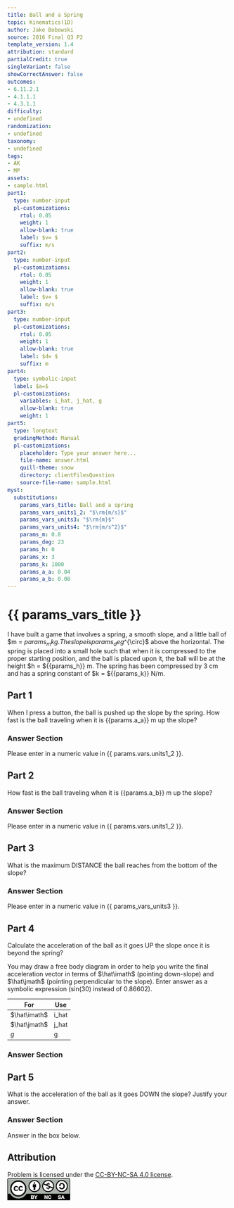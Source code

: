```yaml
---
title: Ball and a Spring
topic: Kinematics(1D)
author: Jake Bobowski
source: 2016 Final Q3 P2
template_version: 1.4
attribution: standard
partialCredit: true
singleVariant: false
showCorrectAnswer: false
outcomes:
- 6.11.2.1
- 4.1.1.1
- 4.3.1.1
difficulty:
- undefined
randomization:
- undefined
taxonomy:
- undefined
tags:
- AK
- MP
assets:
- sample.html
part1:
  type: number-input
  pl-customizations:
    rtol: 0.05
    weight: 1
    allow-blank: true
    label: $v= $
    suffix: m/s
part2:
  type: number-input
  pl-customizations:
    rtol: 0.05
    weight: 1
    allow-blank: true
    label: $v= $
    suffix: m/s
part3:
  type: number-input
  pl-customizations:
    rtol: 0.05
    weight: 1
    allow-blank: true
    label: $d= $
    suffix: m
part4:
  type: symbolic-input
  label: $a=$
  pl-customizations:
    variables: i_hat, j_hat, g
    allow-blank: true
    weight: 1
part5:
  type: longtext
  gradingMethod: Manual
  pl-customizations:
    placeholder: Type your answer here...
    file-name: answer.html
    quill-theme: snow
    directory: clientFilesQuestion
    source-file-name: sample.html
myst:
  substitutions:
    params_vars_title: Ball and a spring
    params_vars_units1_2: "$\rm{m/s}$"
    params_vars_units3: "$\rm{m}$"
    params_vars_units4: "$\rm{m/s^2}$"
    params_m: 0.8
    params_deg: 23
    params_h: 0
    params_x: 3
    params_k: 1000
    params_a_a: 0.04
    params_a_b: 0.08
---
```

# {{ params_vars_title }}
I have built a game that involves a spring, a smooth slope, and a little ball of $m = ${{params_m}} kg.
The slope is {{params_deg}}$^{\circ}$ above the horizontal.
The spring is placed into a small hole such that when it is compressed to the proper starting position, and the ball is placed upon it, the ball will be at the height $h = ${{params_h}} m. The spring has been compressed by 3 cm and has a spring constant of $k = ${{params_k}} N/m.

## Part 1

When I press a button, the ball is pushed up the slope by the spring.
How fast is the ball traveling when it is {{params.a_a}} m up the slope?

### Answer Section

Please enter in a numeric value in {{ params.vars.units1_2 }}.

## Part 2

How fast is the ball traveling when it is {{params.a_b}} m up the slope?

### Answer Section

Please enter in a numeric value in {{ params.vars.units1_2 }}.

## Part 3

What is the maximum DISTANCE the ball reaches from the bottom of the slope?

### Answer Section

Please enter in a numeric value in {{ params_vars_units3 }}.

## Part 4

Calculate the acceleration of the ball as it goes UP the slope once it is beyond the spring?

You may draw a free body diagram in order to help you write the final acceleration vector in terms of $\hat\imath$ (pointing down-slope) and $\hat\jmath$ (pointing perpendicular to the slope). Enter answer as a symbolic expression (sin(30) instead of 0.86602).

| For  | Use   |
|----------|-------|
| $\hat\imath$  | i_hat |
| $\hat\jmath$  | j_hat  |
| $g$  | g  |

### Answer Section

## Part 5

What is the acceleration of the ball as it goes DOWN the slope? Justify your answer.

### Answer Section

Answer in the box below.

## Attribution

Problem is licensed under the [CC-BY-NC-SA 4.0 license](https://creativecommons.org/licenses/by-nc-sa/4.0/).<br> ![The Creative Commons 4.0 license requiring attribution-BY, non-commercial-NC, and share-alike-SA license.](https://raw.githubusercontent.com/firasm/bits/master/by-nc-sa.png)